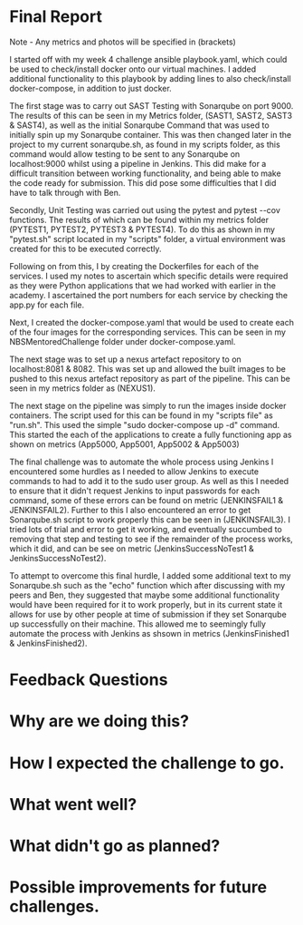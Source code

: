 # Final Report

Note - Any metrics and photos will be specified in (brackets)

I started off with my week 4 challenge ansible playbook.yaml, which could be used to check/install docker onto our virtual machines. I added additional functionality to this playbook by adding lines to also check/install docker-compose, in addition to just docker.

The first stage was to carry out SAST Testing with Sonarqube on port 9000. The results of this can be seen in my Metrics folder, (SAST1, SAST2, SAST3 & SAST4), as well as the initial Sonarqube Command that was used to initially spin up my Sonarqube container. This was then changed later in the project to my current sonarqube.sh, as found in my scripts folder, as this command would allow testing to be sent to any Sonarqube on localhost:9000 whilst using a pipeline in Jenkins. This did make for a difficult transition between working functionality, and being able to make the code ready for submission. This did pose some difficulties that I did have to talk through with Ben.

Secondly, Unit Testing was carried out using the pytest and pytest --cov functions. The results of which can be found within my metrics folder (PYTEST1, PYTEST2, PYTEST3 & PYTEST4). To do this as shown in my "pytest.sh" script located in my "scripts" folder, a virtual environment was created for this to be executed correctly.

Following on from this, I by creating the Dockerfiles for each of the services. I used my notes to ascertain which specific details were required as they were Python applications that we had worked with earlier in the academy. I ascertained the port numbers for each service by checking the app.py for each file.

Next, I created the docker-compose.yaml that would be used to create each of the four images for the corresponding services. This can be seen in my NBSMentoredChallenge folder under docker-compose.yaml.

The next stage was to set up a nexus artefact repository to on localhost:8081 & 8082. This was set up and allowed the built images to be pushed to this nexus artefact repository as part of the pipeline. This can be seen in my metrics folder as (NEXUS1).

The next stage on the pipeline was simply to run the images inside docker containers. The script used for this can be found in my "scripts file" as "run.sh". This used the simple "sudo docker-compose up -d" command. This started the each of the applications to create a fully functioning app as shown on metrics (App5000, App5001, App5002 & App5003)

The final challenge was to automate the whole process using Jenkins I encountered some hurdles as I needed to allow Jenkins to execute commands to had to add it to the sudo user group. As well as this I needed to ensure that it didn't request Jenkins to input passwords for each command, some of these errors can be found on metric (JENKINSFAIL1 & JENKINSFAIL2). Further to this I also encountered an error to get Sonarqube.sh script to work properly this can be seen in (JENKINSFAIL3). I tried lots of trial and error to get it working, and eventually succumbed to removing that step and testing to see if the remainder of the process works, which it did, and can be see on metric (JenkinsSuccessNoTest1 & JenkinsSuccessNoTest2). 

To attempt to overcome this final hurdle, I added some additional text to my Sonarqube.sh such as the "echo" function which after discussing with my peers and Ben, they suggested that maybe some additional functionality would have been required for it to work properly, but in its current state it allows for use by other people at time of submission if they set Sonarqube up successfully on their machine. This allowed me to seemingly fully automate the process with Jenkins as shsown in metrics (JenkinsFinished1 & JenkinsFinished2).


# Feedback Questions

# Why are we doing this?
# How I expected the challenge to go.
# What went well?
# What didn't go as planned?
# Possible improvements for future challenges.
